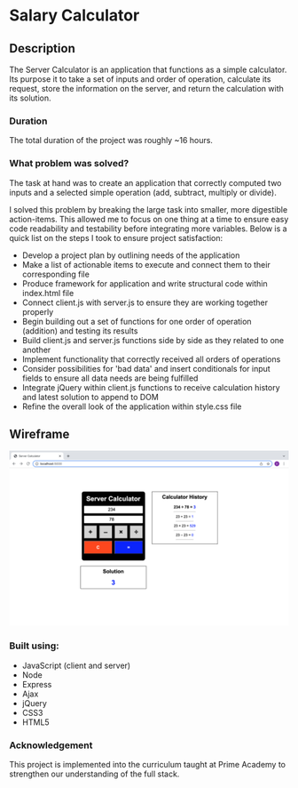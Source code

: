 # Salary Calculator

## Description

The Server Calculator is an application that functions as a simple calculator. Its purpose it to take a set of inputs and order of operation, calculate its request, store the information on the server, and return the calculation with its solution. 

### Duration 

The total duration of the project was roughly ~16 hours. 

### What problem was solved? 

The task at hand was to create an application that correctly computed two inputs and a selected simple operation (add, subtract, multiply or divide).

I solved this problem by breaking the large task into smaller, more digestible action-items. This allowed me to focus on one thing at a time to ensure easy code readability and testability before integrating more variables. Below is a quick list on the steps I took to ensure project satisfaction:

- Develop a project plan by outlining needs of the application
- Make a list of actionable items to execute and connect them to their corresponding file
- Produce framework for application and write structural code within index.html file
- Connect client.js with server.js to ensure they are working together properly
- Begin building out a set of functions for one order of operation (addition) and testing its results
- Build client.js and server.js functions side by side as they related to one another
- Implement functionality that correctly received all orders of operations
- Consider possibilities for 'bad data' and insert conditionals for input fields to ensure all data needs are being fulfilled
- Integrate jQuery within client.js functions to receive calculation history and latest solution to append to DOM
- Refine the overall look of the application within style.css file

## Wireframe

![Wireframe](/images/server-calculator-wireframe.png)

### Built using:
- JavaScript (client and server)
- Node
- Express
- Ajax
- jQuery 
- CSS3 
- HTML5   

### Acknowledgement

This project is implemented into the curriculum taught at Prime Academy to strengthen our understanding of the full stack.